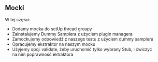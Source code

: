 ## Mocki 

W tej części:

- Dodamy mocka do setUp thread groupy
- Zainstalujemy Dummy Samplera z użyciem plugin managera
- Zamockujemy odpowiedź z naszego testu z użyciem dummy samplera
- Opracujemy ekstraktor na naszym mocku
- Użyjemy opcji validate, żeby uruchomić tylko wybrany Stub, i ćwiczyć na nim poprawność ektraktora

